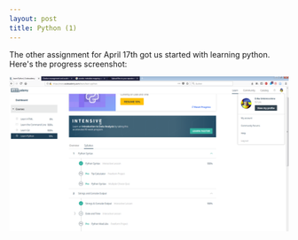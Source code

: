 ```yaml
---
layout: post
title: Python (1)
---
```


The other assignment for April 17th got us started with learning python.
Here's the progress screenshot:

![](../img/python1.png)

